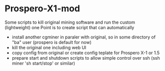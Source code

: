 # Prospero-X1-mod
Some scripts to kill original mining software and run the custom (lightweight) one
Point is to create script that can automatically
- install another cgminer in paraler with original, so in some directory of "ba" user (prospero is default for now)
- kill the original one including web UI
- copy config from original or create config teplate for Prospero X-1 or 1.5
- prepare start and shutdown scripts to allow simple control over ssh (ssh miner 'sh start/stop' or similar)
